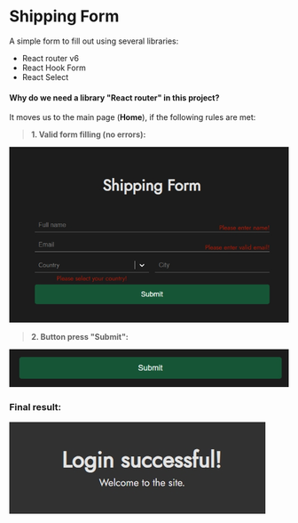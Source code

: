 # Shipping Form

A simple form to fill out using several libraries:
- React router v6
- React Hook Form
- React Select

#### Why do we need a library "React router" in this project?

It moves us to the main page (__Home__), if the following rules are met:

>__1. Valid form filling (no errors):__

![shipping form with errors](./src/assetsForGithub/Screenshot_4.jpg)

>__2. Button press "Submit":__

![button submit](./src/assetsForGithub/Screenshot_3.jpg)

### Final result:
![final result](./src/assetsForGithub/Screenshot_1.jpg)
